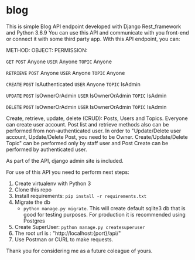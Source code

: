 # blog
This is simple Blog API endpoint developed with Django Rest_framework and Python 3.6.9
You can use this API and communicate with you front-end or connect it with some third party app. 
With this API endpoint, you can:

METHOD:             OBJECT:             PERMISSION:

`GET`               `POST`              Anyone
                    `USER`              Anyone
                    `TOPIC`             Anyone
                    
`RETRIEVE`          `POST`              Anyone
                    `USER`              Anyone
                    `TOPIC`             Anyone
                    
`CREATE`            `POST`              IsAuthenticated
                    `USER`              Anyone
                    `TOPIC`             IsAdmin

`UPDATE`            `POST`              IsOwnerOrAdmin
                    `USER`              IsOwnerOrAdmin
                    `TOPIC`             IsAdmin
                          
`DELETE`            `POST`              IsOwnerOrAdmin
                    `USER`              IsOwnerOrAdmin
                    `TOPIC`             IsAdmin
 
Create, retrieve, update, delete (CRUD): Posts, Users and Topics.
Everyone can create user account. Post list and retrieve methods also can be performed from non-authenticated user.
In order to "Update/Delete user account, Update/Delete Post, you need to be Owner. 
Create/Update/Delete Topic" can be performed only by staff user and Post Create can be performed by authenticated user.

As part of the API, django admin site is included.

For use of this API you need to perform next steps:

1. Create virtualenv with Python 3
2. Clone this repo
3. Install requirements: `pip install -r requirements.txt`
4. Migrate the db
    * `python manage.py migrate`. This will create default sqlite3 db that is good for testing purposes. 
For production it is recommended using Postgres
5. Create SuperUser: `python manage.py createsuperuser`
6. The root url is : "http://localhost:{port}/api/"
7. Use Postman or CURL to make requests.

Thank you for considering me as a future coleague of yours. 